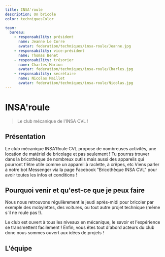 ```yaml
---
title: INSA'roule
description: On bricole 
color: techniquesColor

team:
  bureau:
    - responsability: président
      name: Jeanne Le Corre
      avatar: federation/techniques/insa-roule/Jeanne.jpg
    - responsability: vice-président
      name: Thomas Benet
    - responsability: trésorier
      name: Charles Marion
      avatar: federation/techniques/insa-roule/Charles.jpg
    - responsability: secrétaire
      name: Nicolas Maillet
      avatar: federation/techniques/insa-roule/Nicolas.jpg
---
```


<campus-center>
  <campus-responsive-image
    folder-name="federation/techniques/insa-roule"
    name="LOGO.png"
    max-width="400">
  </campus-responsive-image>
</campus-center>

# INSA'roule

> Le club mécanique de l'INSA CVL !

## Présentation

Le club mécanique INSA'Roule CVL propose de nombreuses activités, une location de matériel de bricolage et pas seulement !
Tu pourras trouver dans la bricothèque de nombreux outils mais aussi des appareils qui pourront t'être utile comme un appareil à raclette, à crêpes, etc
Viens parler à notre bot Messenger via la page Facebook "Bricothèque INSA CVL" pour avoir toutes les infos et conditions !

## Pourquoi venir et qu'est-ce que je peux faire 

Nous nous retrouvons régulièrement le jeudi après-midi pour bricoler par exemple des mobylettes, des voitures, ou tout autre projet technique (même s'il ne roule pas !).

Le club est ouvert à tous les niveaux en mécanique, le savoir et l'expérience se transmettent facilement !
Enfin, vous êtes tout d'abord acteurs du club donc nous sommes ouvert aux idées de projets !

## L'équipe

<campus-team :team="team" :color="color"></campus-team>